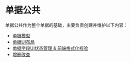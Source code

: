 # 单据公共

单据公共作为整个单据的基础，主要负责创建并维护以下内容：

* [单据模型](/chapter1/dan-ju-mo-xing.md)
* [单据UI布局](/chapter1/dan-ju-ui-bu-ju.md)
* [单据字段UI状态管理 & 前端格式化校验](/chapter1/dan-ju-zi-duan-ui-zhuang-tai-guan-li.md)
* [增删改查](/chapter1/zeng-shan-gai-cha.md)



